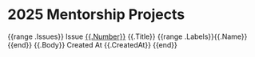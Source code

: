 # 2025 Mentorship Projects

{{range .Issues}}
       Issue <a href="{{.HTMLURL}}" class=".btn">{{.Number}}</a>
       {{.Title}}
       {{range .Labels}}<span class="chip">{{.Name}}</span>{{end}}
       {{.Body}}
        Created At {{.CreatedAt}}
{{end}}
